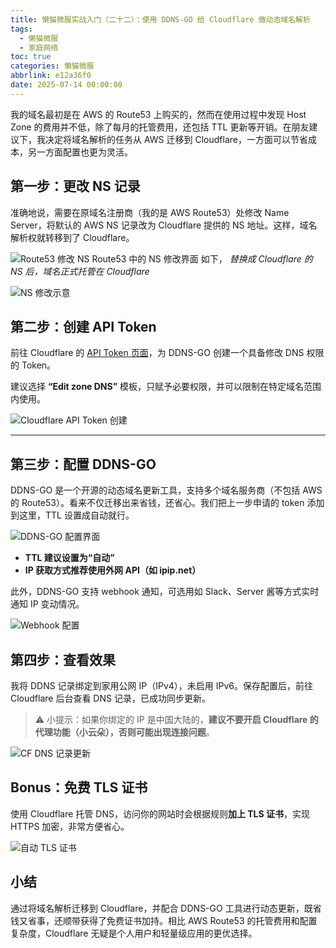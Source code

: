 ```yaml
---
title: 懒猫微服实战入门（二十二）：使用 DDNS-GO 给 Cloudflare 做动态域名解析
tags:
  - 懒猫微服
  - 家庭网络
toc: true
categories: 懒猫微服
abbrlink: e12a36f0
date: 2025-07-14 00:00:00
---
```


我的域名最初是在 AWS 的 Route53 上购买的，然而在使用过程中发现 Host Zone 的费用并不低，除了每月的托管费用，还包括 TTL 更新等开销。在朋友建议下，我决定将域名解析的任务从 AWS 迁移到 Cloudflare，一方面可以节省成本，另一方面配置也更为灵活。

## 第一步：更改 NS 记录

准确地说，需要在原域名注册商（我的是 AWS Route53）处修改 Name Server，将默认的 AWS NS 记录改为 Cloudflare 提供的 NS 地址。这样，域名解析权就转移到了 Cloudflare。

<!-- more -->

![Route53 修改 NS](https://raw.githubusercontent.com/cloudsmithy/picgo-imh/master/bf852b6fc90fdb8aeca974c19ebe15fa-20250714213924253-20250714213959894.png)
Route53 中的 NS 修改界面 如下， _替换成 Cloudflare 的 NS 后，域名正式托管在 Cloudflare_

![NS 修改示意](https://raw.githubusercontent.com/cloudsmithy/picgo-imh/master/image-20250714212603214.png)

## 第二步：创建 API Token

前往 Cloudflare 的 [API Token 页面](https://dash.cloudflare.com/profile/api-tokens)，为 DDNS-GO 创建一个具备修改 DNS 权限的 Token。

建议选择 **“Edit zone DNS”** 模板，只赋予必要权限，并可以限制在特定域名范围内使用。

![Cloudflare API Token 创建](https://raw.githubusercontent.com/cloudsmithy/picgo-imh/master/ceb3433ce7976c7c3199fc54402af084.png)

---

## 第三步：配置 DDNS-GO

DDNS-GO 是一个开源的动态域名更新工具，支持多个域名服务商（不包括 AWS 的 Route53）。看来不仅迁移出来省钱，还省心。我们把上一步申请的 token 添加到这里，TTL 设置成自动就行。

![DDNS-GO 配置界面](https://raw.githubusercontent.com/cloudsmithy/picgo-imh/master/image-20250714211648662.png)

- **TTL 建议设置为“自动”**
- **IP 获取方式推荐使用外网 API（如 ipip.net）**

此外，DDNS-GO 支持 webhook 通知，可选用如 Slack、Server 酱等方式实时通知 IP 变动情况。

![Webhook 配置](https://raw.githubusercontent.com/cloudsmithy/picgo-imh/master/image-20250714211710302.png)

## 第四步：查看效果

我将 DDNS 记录绑定到家用公网 IP（IPv4），未启用 IPv6。保存配置后，前往 Cloudflare 后台查看 DNS 记录，已成功同步更新。

> ⚠️ 小提示：如果你绑定的 IP 是中国大陆的，**建议不要开启 Cloudflare 的代理功能（小云朵），否则可能出现连接问题**。

![CF DNS 记录更新](https://raw.githubusercontent.com/cloudsmithy/picgo-imh/master/image-20250714213533869.png)

## Bonus：免费 TLS 证书

使用 Cloudflare 托管 DNS，访问你的网站时会根据规则**加上 TLS 证书**，实现 HTTPS 加密，非常方便省心。

![自动 TLS 证书](https://raw.githubusercontent.com/cloudsmithy/picgo-imh/master/image-20250714212823244.png)

## 小结

通过将域名解析迁移到 Cloudflare，并配合 DDNS-GO 工具进行动态更新，既省钱又省事，还顺带获得了免费证书加持。相比 AWS Route53 的托管费用和配置复杂度，Cloudflare 无疑是个人用户和轻量级应用的更优选择。
